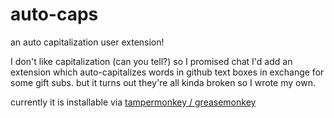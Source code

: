 auto-caps
=========

an auto capitalization user extension!

I don't like capitalization (can you tell?) so I promised chat I'd add an
extension which auto-capitalizes words in github text boxes in exchange for
some gift subs.  but it turns out they're all kinda broken so I wrote my own.

currently it is installable via [tampermonkey / greasemonkey]

[tampermonkey / greasemonkey]: https://youtu.be/Cmz6YGzF0PM
